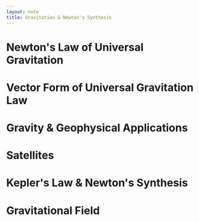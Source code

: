 ```yaml
---
layout: note
title: Gravitation & Newton's Synthesis
---
```


# Newton's Law of Universal Gravitation
# Vector Form of Universal Gravitation Law
# Gravity & Geophysical Applications
# Satellites
# Kepler's Law & Newton's Synthesis
# Gravitational Field
